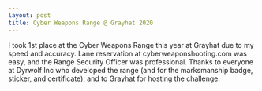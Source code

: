 ```yaml
---
layout: post
title: Cyber Weapons Range @ Grayhat 2020
---
```


I took 1st place at the Cyber Weapons Range this year at Grayhat due to my speed and accuracy. Lane reservation at cyberweaponshooting.com was easy, and the Range Security Officer was professional. Thanks to everyone at Dyrwolf Inc who developed the range (and for the marksmanship badge, sticker, and certificate), and to Grayhat for hosting the challenge.
